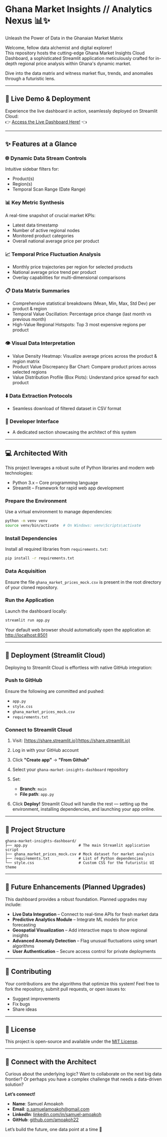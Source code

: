 # Ghana Market Insights // Analytics Nexus 📊✨  
Unleash the Power of Data in the Ghanaian Market Matrix

Welcome, fellow data alchemist and digital explorer!  
This repository hosts the cutting-edge Ghana Market Insights Cloud Dashboard, a sophisticated Streamlit application meticulously crafted for in-depth regional price analysis within Ghana's dynamic market.  

Dive into the data matrix and witness market flux, trends, and anomalies through a futuristic lens.  

---

## 🚀 Live Demo & Deployment  
Experience the live dashboard in action, seamlessly deployed on Streamlit Cloud:  
👉 [Access the Live Dashboard Here!](https://ghana-market-insights-dashboard-74uhdocooucvw8j7gkontn.streamlit.app/) 👈  

---

## ✨ Features at a Glance  

### 🌐 Dynamic Data Stream Controls  
Intuitive sidebar filters for:  
- Product(s)  
- Region(s)  
- Temporal Scan Range (Date Range)  

### 📊 Key Metric Synthesis  
A real-time snapshot of crucial market KPIs:  
- Latest data timestamp  
- Number of active regional nodes  
- Monitored product categories  
- Overall national average price per product

### 📈 Temporal Price Fluctuation Analysis  
- Monthly price trajectories per region for selected products  
- National average price trend per product  
- Overlay capabilities for multi-dimensional comparisons

### 📋 Data Matrix Summaries  
- Comprehensive statistical breakdowns (Mean, Min, Max, Std Dev) per product & region  
- Temporal Value Oscillation: Percentage price change (last month vs previous month)  
- High-Value Regional Hotspots: Top 3 most expensive regions per product

### 👁️ Visual Data Interpretation  
- Value Density Heatmap: Visualize average prices across the product & region matrix  
- Product Value Discrepancy Bar Chart: Compare product prices across selected regions  
- Value Distribution Profile (Box Plots): Understand price spread for each product

### ⬇️ Data Extraction Protocols  
- Seamless download of filtered dataset in CSV format

### 👤 Developer Interface  
- A dedicated section showcasing the architect of this system

---

## 💻 Architected With  

This project leverages a robust suite of Python libraries and modern web technologies:  
- Python 3.x – Core programming language  
- Streamlit – Framework for rapid web app development  


### Prepare the Environment

Use a virtual environment to manage dependencies:

```bash
python -m venv venv
source venv/bin/activate  # On Windows: venv\Scripts\activate
```

### Install Dependencies

Install all required libraries from `requirements.txt`:

```bash
pip install -r requirements.txt
```

### Data Acquisition

Ensure the file `ghana_market_prices_mock.csv` is present in the root directory of your cloned repository.

### Run the Application

Launch the dashboard locally:

```bash
streamlit run app.py
```

Your default web browser should automatically open the application at:
[http://localhost:8501](http://localhost:8501)

---

## 🚀 Deployment (Streamlit Cloud)

Deploying to Streamlit Cloud is effortless with native GitHub integration:

### Push to GitHub

Ensure the following are committed and pushed:

* `app.py`
* `style.css`
* `ghana_market_prices_mock.csv`
* `requirements.txt`

### Connect to Streamlit Cloud

1. Visit: [https://share.streamlit.io](https://share.streamlit.io)
2. Log in with your GitHub account
3. Click **"Create app"** → **"From Github"**
4. Select your `ghana-market-insights-dashboard` repository
5. Set:

   * **Branch**: `main`
   * **File path**: `app.py`
6. Click **Deploy!**
   Streamlit Cloud will handle the rest — setting up the environment, installing dependencies, and launching your app online.

---

## 📂 Project Structure

```
ghana-market-insights-dashboard/
├── app.py                       # The main Streamlit application script  
├── ghana_market_prices_mock.csv # Mock dataset for market analysis  
├── requirements.txt             # List of Python dependencies  
└── style.css                    # Custom CSS for the futuristic UI theme  
```

---

## 🔮 Future Enhancements (Planned Upgrades)

This dashboard provides a robust foundation. Planned upgrades may include:

* **Live Data Integration** – Connect to real-time APIs for fresh market data
* **Predictive Analytics Module** – Integrate ML models for price forecasting
* **Geospatial Visualization** – Add interactive maps to show regional insights
* **Advanced Anomaly Detection** – Flag unusual fluctuations using smart algorithms
* **User Authentication** – Secure access control for private deployments

---

## 🤝 Contributing

Your contributions are the algorithms that optimize this system!
Feel free to fork the repository, submit pull requests, or open issues to:

* Suggest improvements
* Fix bugs
* Share ideas

---

## 📄 License

This project is open-source and available under the [MIT License](LICENSE).

---

## 🧠 Connect with the Architect

Curious about the underlying logic? Want to collaborate on the next big data frontier?
Or perhaps you have a complex challenge that needs a data-driven solution?

**Let’s connect!**

* **Name**: Samuel Amoakoh
* **Email**: [p.samuelamoakoh@gmail.com](mailto:p.samuelamoakoh@gmail.com)
* **LinkedIn**: [linkedin.com/in/samuel-amoakoh](https://linkedin.com/in/samuel-amoakoh)
* **GitHub**: [github.com/amoakoh22](https://github.com/amoakoh22)

Let’s build the future, one data point at a time 🚀
